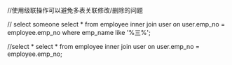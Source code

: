 //使用级联操作可以避免多表关联修改/删除的问题

// select someone
select * from employee inner join user on user.emp_no = employee.emp_no where emp_name like '%三%';

//select *
select * from employee inner join user on user.emp_no = employee.emp_no;



